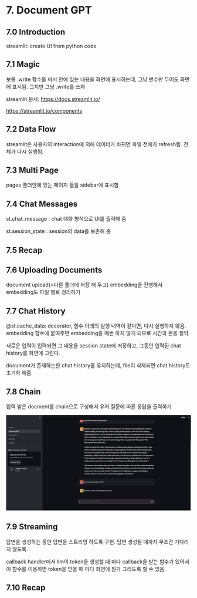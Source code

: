 # 7. Document GPT
## 7.0 Introduction
streamlit: create UI from python code
## 7.1 Magic
보통 .write 함수를 써서 안에 있는 내용을 화면에 표시하는데, 그냥 변수만 두어도 화면에 표시됨. 그치만 그냥 .write를 쓰자

streamlit 문서: https://docs.streamlit.io/

https://streamlit.io/components
## 7.2 Data Flow
streamlit은 사용자의 interaction에 의해 데이터가 바뀌면 파일 전체가 refresh됨. 전체가 다시 실행됨.
## 7.3 Multi Page
pages 폴더안에 있는 페이지 들을 sidebar에 표시함
## 7.4 Chat Messages
st.chat_message : chat 대화 형식으로 UI를 출력해 줌

st.session_state : session의 data를 보존해 줌
## 7.5 Recap
## 7.6 Uploading Documents
document upload(=다른 폴더에 저장 해 두고) embedding을 진행해서 embedding도 파일 별로 정리하기
## 7.7 Chat History
@st.cache_data: decorator, 함수 아래의 실행 내역이 같다면, 다시 실행하지 않음. embedding 함수에 붙여주면 embedding을 매번 하지 않게 되므로 시간과 돈을 절약

새로운 입력이 입력되면 그 내용을 session state에 저장하고, 그동안 입력된 chat history를 화면에 그린다.

document가 존재하는한 chat history를 유지하는데, file이 삭제되면 chat history도 초기화 해줌.
## 7.8 Chain
입력 받은 docment를 chain으로 구성해서 유저 질문에 따른 응답을 출력하기

![chap7_8](./doc_image/chap7_8.png)  
## 7.9 Streaming
답변을 생성하는 동안 답변을 스트리밍 하도록 구현. 답변 생성될 때까지 무조건 기다리지 않도록.

callback handler에서 llm이 token을 생성할 때 마다 callback을 받는 함수가 있어서 이 함수를 이용하면 token을 받을 때 마다 화면에 뭔가 그리도록 할 수 있음.
## 7.10 Recap